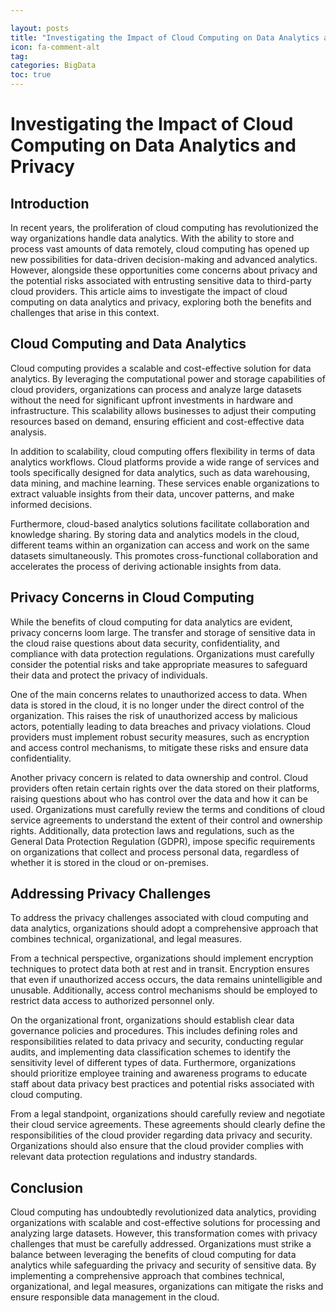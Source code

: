 ```yaml
---

layout: posts
title: "Investigating the Impact of Cloud Computing on Data Analytics and Privacy"
icon: fa-comment-alt
tag:      
categories: BigData
toc: true
---
```




# Investigating the Impact of Cloud Computing on Data Analytics and Privacy

## Introduction

In recent years, the proliferation of cloud computing has revolutionized the way organizations handle data analytics. With the ability to store and process vast amounts of data remotely, cloud computing has opened up new possibilities for data-driven decision-making and advanced analytics. However, alongside these opportunities come concerns about privacy and the potential risks associated with entrusting sensitive data to third-party cloud providers. This article aims to investigate the impact of cloud computing on data analytics and privacy, exploring both the benefits and challenges that arise in this context.

## Cloud Computing and Data Analytics

Cloud computing provides a scalable and cost-effective solution for data analytics. By leveraging the computational power and storage capabilities of cloud providers, organizations can process and analyze large datasets without the need for significant upfront investments in hardware and infrastructure. This scalability allows businesses to adjust their computing resources based on demand, ensuring efficient and cost-effective data analysis.

In addition to scalability, cloud computing offers flexibility in terms of data analytics workflows. Cloud platforms provide a wide range of services and tools specifically designed for data analytics, such as data warehousing, data mining, and machine learning. These services enable organizations to extract valuable insights from their data, uncover patterns, and make informed decisions.

Furthermore, cloud-based analytics solutions facilitate collaboration and knowledge sharing. By storing data and analytics models in the cloud, different teams within an organization can access and work on the same datasets simultaneously. This promotes cross-functional collaboration and accelerates the process of deriving actionable insights from data.

## Privacy Concerns in Cloud Computing

While the benefits of cloud computing for data analytics are evident, privacy concerns loom large. The transfer and storage of sensitive data in the cloud raise questions about data security, confidentiality, and compliance with data protection regulations. Organizations must carefully consider the potential risks and take appropriate measures to safeguard their data and protect the privacy of individuals.

One of the main concerns relates to unauthorized access to data. When data is stored in the cloud, it is no longer under the direct control of the organization. This raises the risk of unauthorized access by malicious actors, potentially leading to data breaches and privacy violations. Cloud providers must implement robust security measures, such as encryption and access control mechanisms, to mitigate these risks and ensure data confidentiality.

Another privacy concern is related to data ownership and control. Cloud providers often retain certain rights over the data stored on their platforms, raising questions about who has control over the data and how it can be used. Organizations must carefully review the terms and conditions of cloud service agreements to understand the extent of their control and ownership rights. Additionally, data protection laws and regulations, such as the General Data Protection Regulation (GDPR), impose specific requirements on organizations that collect and process personal data, regardless of whether it is stored in the cloud or on-premises.

## Addressing Privacy Challenges

To address the privacy challenges associated with cloud computing and data analytics, organizations should adopt a comprehensive approach that combines technical, organizational, and legal measures.

From a technical perspective, organizations should implement encryption techniques to protect data both at rest and in transit. Encryption ensures that even if unauthorized access occurs, the data remains unintelligible and unusable. Additionally, access control mechanisms should be employed to restrict data access to authorized personnel only.

On the organizational front, organizations should establish clear data governance policies and procedures. This includes defining roles and responsibilities related to data privacy and security, conducting regular audits, and implementing data classification schemes to identify the sensitivity level of different types of data. Furthermore, organizations should prioritize employee training and awareness programs to educate staff about data privacy best practices and potential risks associated with cloud computing.

From a legal standpoint, organizations should carefully review and negotiate their cloud service agreements. These agreements should clearly define the responsibilities of the cloud provider regarding data privacy and security. Organizations should also ensure that the cloud provider complies with relevant data protection regulations and industry standards.

## Conclusion

Cloud computing has undoubtedly revolutionized data analytics, providing organizations with scalable and cost-effective solutions for processing and analyzing large datasets. However, this transformation comes with privacy challenges that must be carefully addressed. Organizations must strike a balance between leveraging the benefits of cloud computing for data analytics while safeguarding the privacy and security of sensitive data. By implementing a comprehensive approach that combines technical, organizational, and legal measures, organizations can mitigate the risks and ensure responsible data management in the cloud.
